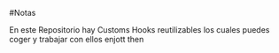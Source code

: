 #Notas

En este Repositorio hay Customs Hooks reutilizables los cuales puedes coger y trabajar con ellos   enjott then

